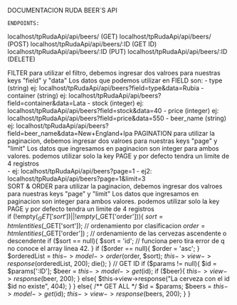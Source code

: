 DOCUMENTACION RUDA BEER`S API

    ENDPOINTS:
localhost/tpRudaApi/api/beers/ (GET)
localhost/tpRudaApi/api/beers/ (POST)
localhost/tpRudaApi/api/beers/:ID (GET ID)
localhost/tpRudaApi/api/beers/:ID (PUT)
localhost/tpRudaApi/api/beers/:ID (DELETE)

FILTER 
    para utilizar el filtro, debemos ingresar dos valroes para nuestras keys "field" y "data"
        Los datos que podemos utilizar en FIELD son:
        - type (string) ej: localhost/tpRudaApi/api/beers?field=type&data=Rubia
        - container (string) ej: localhost/tpRudaApi/api/beers?field=container&data=Lata
        - stock (integer) ej: localhost/tpRudaApi/api/beers?field=stock&data=40
        - price (integer) ej: localhost/tpRudaApi/api/beers?field=price&data=550
        - beer_name (string) ej: localhost/tpRudaApi/api/beers?field=beer_name&data=New+England+Ipa
PAGINATION 
    para utilizar la paginacion, debemos ingresar dos valroes para nuestras keys "page" y "limit"
        Los datos que ingresamos en paginacion son integer para ambos valores.
    podemos utilizar solo la key PAGE y por defecto tendra un limite de 4 registros    
        - ej: localhost/tpRudaApi/api/beers?page=1
        - ej2: localhost/tpRudaApi/api/beers?page=1&limit=3              
SORT & ORDER
        para utilizar la paginacion, debemos ingresar dos valroes para nuestras keys "page" y "limit"
        Los datos que ingresamos en paginacion son integer para ambos valores.
        podemos utilizar solo la key PAGE y por defecto tendra un limite de 4 registros    
        if (!empty($_GET['sort']) || !empty($_GET['order'])){
            $sort = htmlentities($_GET['sort']); // ordenamiento por clasificacion
            $order = htmlentities($_GET['order']) ; // ordenamiento de las cervezas ascendente o descendente
            if ($sort == null){
                $sort = 'id';    // funciona pero tira error de q no conoce el array linea 42.
            }
            if ($order == null){
                $order = 'asc';
            }    
                $orderedList = $this->model->order($order, $sort);
                $this->view->response($orderedList, 200);
                die();
        }
                // GET ID 
        if ($params != null){
            $id = $params[':ID'];
            $beer = $this->model->get($id);
            if ($beer){
                $this->view->response($beer, 200);
            }
            else{
                $this->view->response("La cerveza con el id $id no existe", 404);
            }
        } 
        else{   /** GET ALL */
            $id = $params;
            $beers = $this->model->get($id);
            $this->view->response($beers, 200);
        }
    }   


